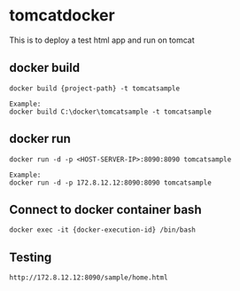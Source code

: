 # tomcatdocker
This is to deploy a test html app and run on tomcat

## docker build
```
docker build {project-path} -t tomcatsample

Example:
docker build C:\docker\tomcatsample -t tomcatsample
```
## docker run
```
docker run -d -p <HOST-SERVER-IP>:8090:8090 tomcatsample

Example:
docker run -d -p 172.8.12.12:8090:8090 tomcatsample
```

## Connect to docker container bash

```
docker exec -it {docker-execution-id} /bin/bash
```

## Testing

```
http://172.8.12.12:8090/sample/home.html
```


